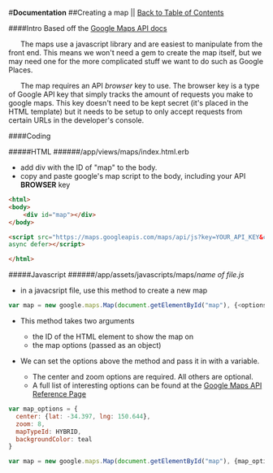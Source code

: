 #**Documentation**
##Creating a map || [Back to Table of Contents](_content.md)

####Intro
Based off the <a href="https://developers.google.com/maps/documentation/javascript/tutorial" target="_blank">Google Maps API docs</a>

&nbsp;&nbsp;&nbsp;&nbsp;&nbsp;&nbsp;The maps use a javascript library and are easiest to manipulate from the front end. This means we won't need a gem to create the map itself, but we may need one for the
more complicated stuff we want to do such as Google Places.

&nbsp;&nbsp;&nbsp;&nbsp;&nbsp;&nbsp;The map requires an API *browser* key to use. The browser key is a type of Google API key that simply tracks the amount of requests you make to google maps. This key doesn't need to be kept secret (it's placed in the HTML template) but it needs to be setup to only accept requests from certain URLs in the developer's console.

####Coding

#####HTML
######/app/views/maps/index.html.erb
* add div with the ID of "map" to the body.
* copy and paste google's map script to the body, including your API **BROWSER** key

```html
<html>
<body>
    <div id="map"></div>
</body>

<script src="https://maps.googleapis.com/maps/api/js?key=YOUR_API_KEY&callback=initMap"
async defer></script>

</html>
```

#####Javascript
######/app/assets/javascripts/maps/*name of file.js*
* in a javacsript file, use this method to create a new map

```js
var map = new google.maps.Map(document.getElementById("map"), {<options>});
```

* This method takes two arguments
    *   the ID of the HTML element to show the map on
    *   the map options (passed as an object)

* We can set the options above the method and pass it in with a variable.
    * The center and zoom options are required. All others are optional.
    * A full list of interesting options can be found at the <a href="https://developers.google.com/maps/documentation/javascript/reference#MapOptions" target="_blank">Google Maps API Reference Page</a>

```js
var map_options = {
  center: {lat: -34.397, lng: 150.644},
  zoom: 8,
  mapTypeId: HYBRID,
  backgroundColor: teal
}

var map = new google.maps.Map(document.getElementById("map"), {map_options});

```

